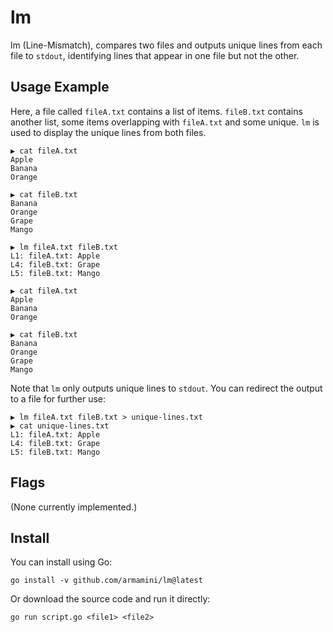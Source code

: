 # lm

lm (Line-Mismatch), compares two files and outputs unique lines from each file to `stdout`, identifying lines that appear in one file but not the other.

## Usage Example

Here, a file called `fileA.txt` contains a list of items. `fileB.txt` contains another list, some items overlapping with `fileA.txt` and some unique. `lm` is used to display the unique lines from both files.

```
▶ cat fileA.txt
Apple
Banana
Orange

▶ cat fileB.txt
Banana
Orange
Grape
Mango

▶ lm fileA.txt fileB.txt
L1: fileA.txt: Apple
L4: fileB.txt: Grape
L5: fileB.txt: Mango

▶ cat fileA.txt
Apple
Banana
Orange

▶ cat fileB.txt
Banana
Orange
Grape
Mango
```

Note that `lm` only outputs unique lines to `stdout`. You can redirect the output to a file for further use:

```
▶ lm fileA.txt fileB.txt > unique-lines.txt
▶ cat unique-lines.txt
L1: fileA.txt: Apple
L4: fileB.txt: Grape
L5: fileB.txt: Mango
```

## Flags

(None currently implemented.)

## Install

You can install using Go:

```
go install -v github.com/armamini/lm@latest
```

Or download the source code and run it directly:

```
go run script.go <file1> <file2>
```
